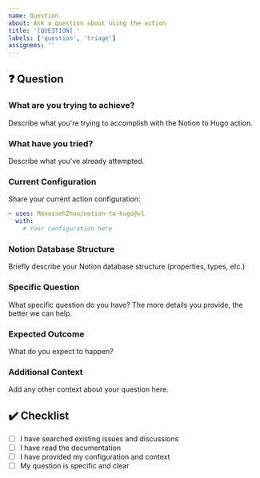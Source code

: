 ```yaml
---
name: Question
about: Ask a question about using the action
title: '[QUESTION] '
labels: ['question', 'triage']
assignees: ''
---
```


## ❓ Question

### What are you trying to achieve?
Describe what you're trying to accomplish with the Notion to Hugo action.

### What have you tried?
Describe what you've already attempted.

### Current Configuration
Share your current action configuration:

```yaml
- uses: ManassehZhou/notion-to-hugo@v1
  with:
    # Your configuration here
```

### Notion Database Structure
Briefly describe your Notion database structure (properties, types, etc.)

### Specific Question
What specific question do you have? The more details you provide, the better we can help.

### Expected Outcome
What do you expect to happen?

### Additional Context
Add any other context about your question here.

## ✔️ Checklist

- [ ] I have searched existing issues and discussions
- [ ] I have read the documentation
- [ ] I have provided my configuration and context
- [ ] My question is specific and clear